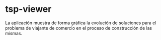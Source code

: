 # tsp-viewer
La aplicación muestra de forma gráfica la evolución de soluciones para el problema de viajante de comercio en el proceso de construcción de las mismas.
